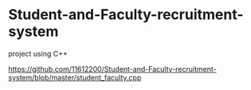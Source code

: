 # Student-and-Faculty-recruitment-system
project using C++

https://github.com/11612200/Student-and-Faculty-recruitment-system/blob/master/student_faculty.cpp
